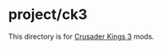 # project/ck3

This directory is for [Crusader Kings 3] mods.


[Crusader Kings 3]: https://ck3.paradoxwikis.com/Crusader_Kings_III_Wiki